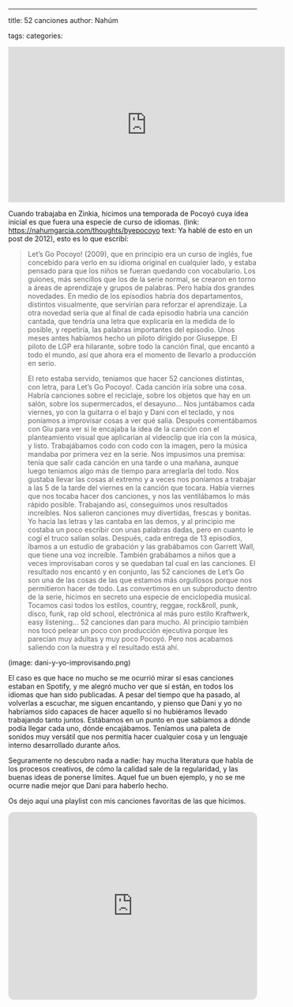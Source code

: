 ---
title: 52 canciones
author: Nahúm

tags:
categories:


<iframe width="560" height="315" src="https://www.youtube.com/embed/Z3VBrUnmwsQ?start=1547" title="YouTube video player" frameborder="0" allow="accelerometer; autoplay; clipboard-write; encrypted-media; gyroscope; picture-in-picture" allowfullscreen></iframe>

Cuando trabajaba en Zinkia, hicimos una temporada de Pocoyó cuya idea inicial es que fuera una especie de curso de idiomas. (link: https://nahumgarcia.com/thoughts/byepocoyo text: Ya hablé de esto en un post de 2012), esto es lo que escribí:

>Let’s Go Pocoyo! (2009), que en principio era un curso de inglés, fue concebido para verlo en su idioma original en cualquier lado, y estaba pensado para que los niños se fueran quedando con vocabulario. Los guiones, más sencillos que los de la serie normal, se crearon en torno a áreas de aprendizaje y grupos de palabras. Pero había dos grandes novedades. En medio de los episodios habría dos departamentos, distintos visualmente, que servirían para reforzar el aprendizaje. La otra novedad sería que al final de cada episodio habría una canción cantada, que tendría una letra que explicaría en la medida de lo posible, y repetiría, las palabras importantes del episodio. Unos meses antes habíamos hecho un piloto dirigido por Giuseppe. El piloto de LGP era hilarante, sobre todo la canción final, que encantó a todo el mundo, así que ahora era el momento de llevarlo a producción en serio.
>
>El reto estaba servido, teníamos que hacer 52 canciones distintas, con letra, para Let’s Go Pocoyo!. Cada canción iría sobre una cosa. Habría canciones sobre el reciclaje, sobre los objetos que hay en un salón, sobre los supermercados, el desayuno… Nos juntábamos cada viernes, yo con la guitarra o el bajo y Dani con el teclado, y nos poníamos a improvisar cosas a ver qué salía. Después comentábamos con Giu para ver si le encajaba la idea de la canción con el planteamiento visual que aplicarían al videoclip que iría con la música, y listo. Trabajábamos codo con codo con la imagen, pero la música mandaba por primera vez en la serie. Nos impusimos una premisa: tenía que salir cada canción en una tarde o una mañana, aunque luego teníamos algo más de tiempo para arreglarla del todo. Nos gustaba llevar las cosas al extremo y a veces nos poníamos a trabajar a las 5 de la tarde del viernes en la canción que tocara. Había viernes que nos tocaba hacer dos canciones, y nos las ventilábamos lo más rápido posible. Trabajando así, conseguimos unos resultados increíbles. Nos salieron canciones muy divertidas, frescas y bonitas. Yo hacía las letras y las cantaba en las demos, y al principio me costaba un poco escribir con unas palabras dadas, pero en cuanto le cogí el truco salían solas. Después, cada entrega de 13 episodios, íbamos a un estudio de grabación y las grabábamos con Garrett Wall, que tiene una voz increíble. También grabábamos a niños que a veces improvisaban coros y se quedaban tal cual en las canciones. El resultado nos encantó y en conjunto, las 52 canciones de Let’s Go son una de las cosas de las que estamos más orgullosos porque nos permitieron hacer de todo. Las convertimos en un subproducto dentro de la serie, hicimos en secreto una especie de enciclopedia musical. Tocamos casi todos los estilos, country, reggae, rock&roll, punk, disco, funk, rap old school, electrónica al más puro estilo Kraftwerk, easy listening… 52 canciones dan para mucho. Al principio también nos tocó pelear un poco con producción ejecutiva porque les parecían muy adultas y muy poco Pocoyó. Pero nos acabamos saliendo con la nuestra y el resultado está ahí.

(image: dani-y-yo-improvisando.png)

El caso es que hace no mucho se me ocurrió mirar si esas canciones estaban en Spotify, y me alegró mucho ver que sí están, en todos los idiomas que han sido publicadas. A pesar del tiempo que ha pasado, al volverlas a escuchar, me siguen encantando, y pienso que Dani y yo no habríamos sido capaces de hacer aquello si no hubiéramos llevado trabajando tanto juntos. Estábamos en un punto en que sabíamos a dónde podía llegar cada uno, dónde encajábamos. Teníamos una paleta de sonidos muy versátil que nos permitía hacer cualquier cosa y un lenguaje interno desarrollado durante años. 

Seguramente no descubro nada a nadie: hay mucha literatura que habla de los procesos creativos, de cómo la calidad sale de la regularidad, y las buenas ideas de ponerse límites. Aquel fue un buen ejemplo, y no se me ocurre nadie mejor que Dani para haberlo hecho.

Os dejo aquí una playlist con mis canciones favoritas de las que hicimos.

<iframe style="border-radius:12px" src="https://open.spotify.com/embed/playlist/0T2ICdTRQGyLsTkQ8LirC8?utm_source=generator&theme=0" width="100%" height="380" frameBorder="0" allowfullscreen="" allow="autoplay; clipboard-write; encrypted-media; fullscreen; picture-in-picture"></iframe>

